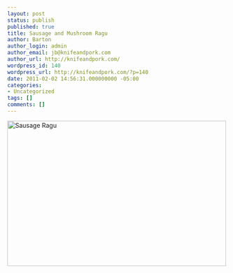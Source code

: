 ```yaml
---
layout: post
status: publish
published: true
title: Sausage and Mushroom Ragu
author: Barton
author_login: admin
author_email: jb@knifeandpork.com
author_url: http://knifeandpork.com/
wordpress_id: 140
wordpress_url: http://knifeandpork.com/?p=140
date: 2011-02-02 14:56:31.000000000 -05:00
categories:
- Uncategorized
tags: []
comments: []
---
```

<a href="http://www.flickr.com/photos/phy5ics/5190976645/" title="Sausage Ragu by phy5ics, on Flickr"><img src="http://farm5.static.flickr.com/4152/5190976645_075e68a24f.jpg" width="500" height="333" alt="Sausage Ragu" /></a>
